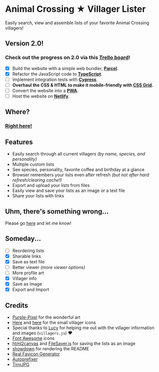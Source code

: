 # Animal Crossing ★ Villager Lister
Easily search, view and assemble lists of your favorite Animal Crossing villagers!

## Version 2.0!
### Check out the progress on 2.0 via this **[Trello board](https://trello.com/b/DD4k8ncM)**!

 - [x] Build the website with a simple web bundler, **[Parcel](https://parceljs.org)**.
 - [x] Refactor the JavaScript code to **[TypeScript](https://www.typescriptlang.org)**.
 - [ ] Implement integration tests with **[Cypress](https://www.cypress.io)**.
 - [ ] **Overhaul the CSS & HTML to make it mobile-friendly with [CSS Grid](https://css-tricks.com/snippets/css/complete-guide-grid/).**
 - [ ] Convert the website into a **[PWA](https://developers.google.com/web/progressive-web-apps/)**.
 - [ ] Host the website on **[Netlify](https://www.netlify.com/)**.

## Where?
### [**Right here!**](https://maxzilla60.github.io/AC-Lister/)

## Features
- Easily search through all current villagers *(by name, species, and personality)*
- Multiple custom lists
- See species, personality, favorite coffee and birthday at a glance
- Browser remembers your lists even after refresh *(but not after hard refresh/clearing cache!)*
- Export and upload your lists from files
- Easily view and save your lists as an image or a text file
- Share your lists with links

## Uhm, there's something wrong...
Please go [here](https://github.com/Maxzilla60/AC-Lister/issues) and let me know!

## Someday...
- [ ] Reordering lists
- [x] Sharable links
- [x] Save as text file
- [ ] Better viewer *(more viewer options)*
- [ ] More profile art
- [x] Villager info
- [x] Save as image
- [x] Export and Import

## Credits
- [Purple-Pixel](https://purple-pixel.tumblr.com/) for the wonderful art
- [Here](http://kelseycrossing.com/post/149344517906/animal-crossing-pixel-masterpost) and [here](http://reguluscrossing.tumblr.com/post/153233705592/tried-to-edit-some-of-rehoeass-pixels-to-make) for the small villager icons
- Special thanks to [Lucy](http://laxatite.tumblr.com/) for helping me out with the villager information and images (`villagers.js`) ♥
- [Font Awesome](http://fontawesome.io/) icons
- [html2canvas](https://html2canvas.hertzen.com/) and [FileSaver.js](https://github.com/eligrey/FileSaver.js/) for saving the lists as an image
- [showdown](https://github.com/showdownjs/showdown) for rendering the README
- [Real Favicon Generator](http://realfavicongenerator.net/)
- [Autoprefixer](https://autoprefixer.github.io/)
- [TinyJPG](https://tinyjpg.com/)
